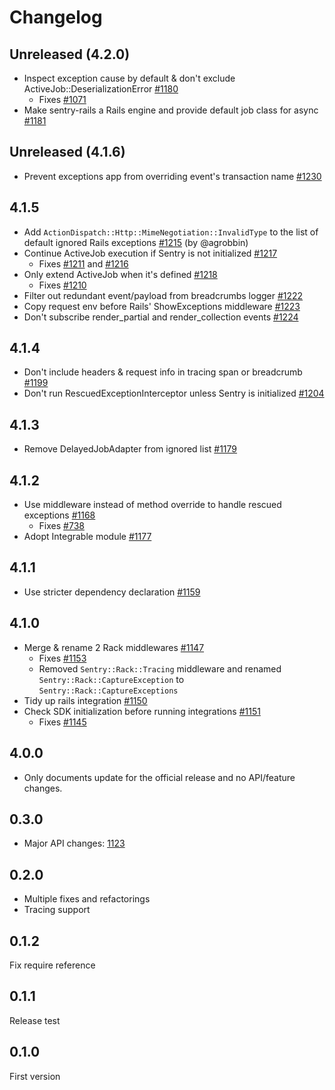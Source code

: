 # Changelog

## Unreleased (4.2.0)

- Inspect exception cause by default & don't exclude ActiveJob::DeserializationError [#1180](https://github.com/getsentry/sentry-ruby/pull/1180)
  - Fixes [#1071](https://github.com/getsentry/sentry-ruby/issues/1071)
- Make sentry-rails a Rails engine and provide default job class for async [#1181](https://github.com/getsentry/sentry-ruby/pull/1181)

## Unreleased (4.1.6)

- Prevent exceptions app from overriding event's transaction name [#1230](https://github.com/getsentry/sentry-ruby/pull/1230)

## 4.1.5

- Add `ActionDispatch::Http::MimeNegotiation::InvalidType` to the list of default ignored Rails exceptions [#1215](https://github.com/getsentry/sentry-ruby/pull/1215) (by @agrobbin)
- Continue ActiveJob execution if Sentry is not initialized [#1217](https://github.com/getsentry/sentry-ruby/pull/1217)
  - Fixes [#1211](https://github.com/getsentry/sentry-ruby/issues/1211) and [#1216](https://github.com/getsentry/sentry-ruby/issues/1216)
- Only extend ActiveJob when it's defined [#1218](https://github.com/getsentry/sentry-ruby/pull/1218)
  - Fixes [#1210](https://github.com/getsentry/sentry-ruby/issues/1210)
- Filter out redundant event/payload from breadcrumbs logger [#1222](https://github.com/getsentry/sentry-ruby/pull/1222)
- Copy request env before Rails' ShowExceptions middleware [#1223](https://github.com/getsentry/sentry-ruby/pull/1223)
- Don't subscribe render_partial and render_collection events [#1224](https://github.com/getsentry/sentry-ruby/pull/1224)

## 4.1.4

- Don't include headers & request info in tracing span or breadcrumb [#1199](https://github.com/getsentry/sentry-ruby/pull/1199)
- Don't run RescuedExceptionInterceptor unless Sentry is initialized [#1204](https://github.com/getsentry/sentry-ruby/pull/1204)

## 4.1.3

- Remove DelayedJobAdapter from ignored list [#1179](https://github.com/getsentry/sentry-ruby/pull/1179)

## 4.1.2

- Use middleware instead of method override to handle rescued exceptions [#1168](https://github.com/getsentry/sentry-ruby/pull/1168)
  - Fixes [#738](https://github.com/getsentry/sentry-ruby/issues/738)
- Adopt Integrable module [#1177](https://github.com/getsentry/sentry-ruby/pull/1177)

## 4.1.1

- Use stricter dependency declaration [#1159](https://github.com/getsentry/sentry-ruby/pull/1159)

## 4.1.0

- Merge & rename 2 Rack middlewares [#1147](https://github.com/getsentry/sentry-ruby/pull/1147)
  - Fixes [#1153](https://github.com/getsentry/sentry-ruby/pull/1153)
  - Removed `Sentry::Rack::Tracing` middleware and renamed `Sentry::Rack::CaptureException` to `Sentry::Rack::CaptureExceptions`
- Tidy up rails integration [#1150](https://github.com/getsentry/sentry-ruby/pull/1150)
- Check SDK initialization before running integrations [#1151](https://github.com/getsentry/sentry-ruby/pull/1151)
  - Fixes [#1145](https://github.com/getsentry/sentry-ruby/pull/1145)

## 4.0.0

- Only documents update for the official release and no API/feature changes.

## 0.3.0

- Major API changes: [1123](https://github.com/getsentry/sentry-ruby/pull/1123)

## 0.2.0

- Multiple fixes and refactorings
- Tracing support

## 0.1.2

Fix require reference

## 0.1.1

Release test

## 0.1.0

First version

